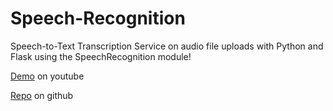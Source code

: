 # Speech-Recognition

Speech-to-Text Transcription Service on audio file uploads with Python and Flask using the SpeechRecognition module!

[Demo](https://youtu.be/KJPKkG_oigw) on youtube

[Repo](https://github.com/msavransky/Speech-Recognition/) on github
